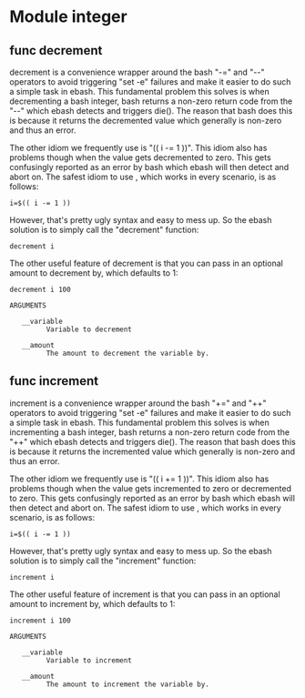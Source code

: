 # Module integer


## func decrement


decrement is a convenience wrapper around the bash "-=" and "--" operators to avoid triggering "set -e" failures and
make it easier to do such a simple task in ebash. This fundamental problem this solves is when decrementing a bash
integer, bash returns a non-zero return code from the "--" which ebash detects and triggers die(). The reason that bash
does this is because it returns the decremented value which generally is non-zero and thus an error.

The other idiom we frequently use is "(( i -= 1 ))". This idiom also has problems though when the value gets decremented
to zero. This gets confusingly reported as an error by bash which ebash will then detect and abort on. The safest idiom
to use , which works in every scenario, is as follows:

```shell
i=$(( i -= 1 ))
```

However, that's pretty ugly syntax and easy to mess up. So the ebash solution is to simply call the "decrement"
function:

```shell
decrement i
```

The other useful feature of decrement is that you can pass in an optional amount to decrement by, which defaults to 1:

    decrement i 100

```Groff
ARGUMENTS

   __variable
         Variable to decrement

   __amount
         The amount to decrement the variable by.

```

## func increment


increment is a convenience wrapper around the bash "+=" and "++" operators to avoid triggering "set -e" failures and
make it easier to do such a simple task in ebash. This fundamental problem this solves is when incrementing a bash
integer, bash returns a non-zero return code from the "++" which ebash detects and triggers die(). The reason that bash
does this is because it returns the incremented value which generally is non-zero and thus an error.

The other idiom we frequently use is "(( i += 1 ))". This idiom also has problems though when the value gets incremented
to zero or decremented to zero. This gets confusingly reported as an error by bash which ebash will then detect and abort
on. The safest idiom to use , which works in every scenario, is as follows:

```shell
i=$(( i -= 1 ))
```

However, that's pretty ugly syntax and easy to mess up. So the ebash solution is to simply call the "increment"
function:

```shell
increment i
```

The other useful feature of increment is that you can pass in an optional amount to increment by, which defaults to 1:

```shell
increment i 100
```

```Groff
ARGUMENTS

   __variable
         Variable to increment

   __amount
         The amount to increment the variable by.

```

